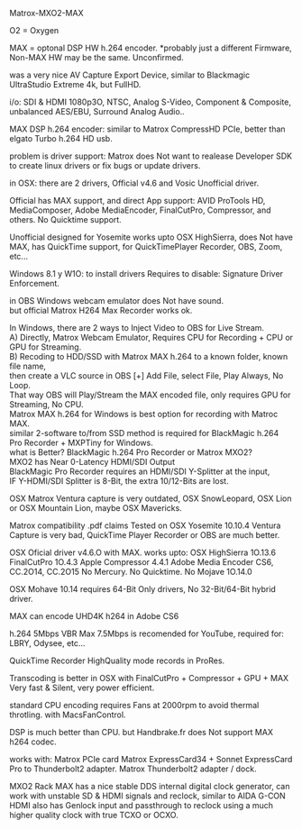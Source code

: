 Matrox-MXO2-MAX

O2 = Oxygen

MAX = optonal DSP HW h.264 encoder. *probably just a different Firmware, Non-MAX HW may be the same. Unconfirmed.

was a very nice AV Capture Export Device,
similar to Blackmagic UltraStudio Extreme 4k, but FullHD.

i/o:
SDI & HDMI 1080p3O, 
NTSC, Analog S-Video, Component & Composite,
unbalanced AES/EBU, Surround Analog Audio..

MAX DSP h.264 encoder:
similar to Matrox CompressHD PCIe, 
better than elgato Turbo h.264 HD usb.

problem is driver support:
Matrox does Not want to realease Developer SDK to create linux drivers or fix bugs or update drivers.

in OSX:
there are 2 drivers,
Official v4.6 and Vosic Unofficial driver.

Official has MAX support, and direct App support:
AVID ProTools HD, MediaComposer, Adobe MediaEncoder, FinalCutPro, Compressor, and others.
No Quicktime support.

Unofficial designed for Yosemite works upto OSX HighSierra,
does Not have MAX,
has QuickTime support, for QuickTimePlayer Recorder, OBS, Zoom, etc...

Windows 8.1 y W1O:
to install drivers Requires to disable:
Signature Driver Enforcement. </p>

in OBS Windows webcam emulator does Not have sound. </br>
but official Matrox H264 Max Recorder works ok. </p>

In Windows, there are 2 ways to Inject Video to OBS for Live Stream. </br>
A) Directly, Matrox Webcam Emulator, Requires CPU for Recording + CPU or GPU for Streaming. </br>
B) Recoding to HDD/SSD with Matrox MAX h.264 to a known folder, known file name, </br>
then create a VLC source in OBS [+] Add File, select File, Play Always, No Loop. </br>
That way OBS will Play/Stream the MAX encoded file, only requires GPU for Streaming, No CPU. </br>
Matrox MAX h.264 for Windows is best option for recording with Matroc MAX. </br>
similar 2-software to/from SSD method is required for BlackMagic h.264 Pro Recorder + MXPTiny for Windows. </br>
what is Better? BlackMagic h.264 Pro Recorder or Matrox MXO2? </br>
MXO2 has Near 0-Latency HDMI/SDI Output </br>
BlackMagic Pro Recorder requires an HDMI/SDI Y-Splitter at the input, </br>
IF Y-HDMI/SDI Splitter is 8-Bit, the extra 10/12-Bits are lost. </p>

OSX Matrox Ventura capture is very outdated, OSX SnowLeopard, OSX Lion or OSX Mountain Lion,
maybe OSX Mavericks.

Matrox compatibility .pdf claims Tested on OSX Yosemite 10.10.4
Ventura Capture is very bad, 
QuickTime Player Recorder or OBS are much better.

OSX Oficial driver v4.6.O with MAX.
works upto:
OSX HighSierra 1O.13.6
FinalCutPro 1O.4.3
Apple Compressor 4.4.1
Adobe Media Encoder CS6, CC.2O14, CC.2O15 No Mercury.
No Quicktime.
No Mojave 1O.14.0

OSX Mohave 10.14 requires 64-Bit Only drivers, No 32-Bit/64-Bit hybrid driver.

MAX can encode UHD4K h264 in Adobe CS6

h.264 5Mbps VBR Max 7.5Mbps is recomended for YouTube, required for: LBRY, Odysee, etc...

QuickTime Recorder HighQuality mode records in ProRes.

Transcoding is better in OSX with FinalCutPro + Compressor + GPU + MAX
Very fast & Silent, very power efficient.

standard CPU encoding requires Fans at 2000rpm to avoid thermal throtling.
with MacsFanControl.

DSP is much better than CPU.
but Handbrake.fr does Not support MAX h264 codec.

works with:
Matrox PCIe card
Matrox ExpressCard34 + Sonnet ExpressCard Pro to Thunderbolt2 adapter.
Matrox Thunderbolt2 adapter / dock.


MXO2 Rack MAX has a nice stable DDS internal digital clock generator,
can work with unstable SD & HDMI signals and reclock,
similar to AIDA G-CON HDMI
also has Genlock input and passthrough to reclock using a much higher quality clock with true TCXO or OCXO.
